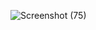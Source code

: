![Screenshot (75)](https://user-images.githubusercontent.com/68924688/230751637-414e148c-70b7-43a6-8854-8b906374b263.png)
